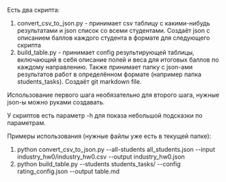 Есть два скрипта:

1. convert_csv_to_json.py    -  принимает csv таблицу с какими-нибудь результатами и json список со всеми студентами. Создаёт json с описанием баллов каждого студента в формате для следующего скрипта
2. build_table.py    -  принимает config результирующей таблицы, включающий в себя описание полей и веса для итоговых баллов по каждому направлению. Также принимает папку с json-ами результатов работ в определённом формате (например папка students_tasks). Создаёт git markdown file.

Использование первого шага необязательно для второго шага, нужные json-ы можно руками создавать.

У скриптов есть параметр -h для показа небольшой подсказки по параметрам.

Примеры использования (нужные файлы уже есть в текущей папке):

1. python convert_csv_to_json.py --all-students all_students.json --input industry_hw0/industry_hw0.csv --output industry_hw0.json
2. python build_table.py --students students_tasks/ --config rating_config.json --output table.md
